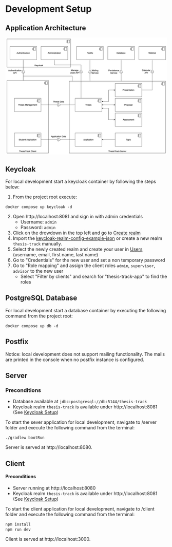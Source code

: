 # Development Setup

## Application Architecture

![Architecture](files/subsystem-decomposition.svg)

## Keycloak

For local development start a keycloak container by following the steps below:
1. From the project root execute:
```
docker compose up keycloak -d
```
2. Open http://localhost:8081 and sign in with admin credentials
    * Username: `admin`
    * Password: `admin`
3. Click on the drowdown in the top left and go to [Create realm](http://localhost:8081/admin/master/console/#/master/add-realm)
4. Import the [keycloak-realm-config-example-json](/keycloak-realm-config-example.json) or create a new realm `thesis-track` manually.
5. Select the newly created realm and create your user in [Users](http://localhost:8081/admin/master/console/#/thesis-track/users) (username, email, first name, last name)
6. Go to "Credentials" for the new user and set a non temporary password
7. Go to "Role mapping" and assign the client roles `admin`, `supervisor`, `advisor` to the new user
   * Select "Filter by clients" and search for "thesis-track-app" to find the roles

## PostgreSQL Database

For local development start a database container by executing the following command from the project root:
```
docker compose up db -d
```

## Postfix

Notice: local development does not support mailing functionality. The mails are printed in the console when no postfix instance is configured.

## Server

### Preconditions
* Database available at `jdbc:postgresql://db:5144/thesis-track`
* Keycloak realm `thesis-track` is available under http://localhost:8081 (See [Keycloak Setup](#keycloak-setup))

To start the sever application for local development, navigate to /server folder and execute the following command from the terminal:
```
./gradlew bootRun
```

Server is served at http://localhost:8080.

## Client

#### Preconditions
* Server running at http://localhost:8080
* Keycloak realm `thesis-track` is available under http://localhost:8081 (See [Keycloak Setup](#keycloak-setup))

To start the client application for local development, navigate to /client folder and execute the following command from the terminal:
```
npm install
npm run dev
```

Client is served at http://localhost:3000. 